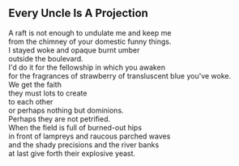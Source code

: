 Every Uncle Is A Projection
---------------------------
A raft is not enough to undulate me and keep me  
from the chimney of your domestic funny things.  
I stayed woke and opaque burnt umber  
outside the boulevard.  
I'd do it for the fellowship in which you awaken  
for the fragrances of strawberry of transluscent blue you've woke.  
We get the faith  
they must lots to create  
to each other  
or perhaps nothing but dominions.  
Perhaps they are not petrified.  
When the field is full of burned-out hips  
in front of lampreys and raucous parched waves  
and the shady precisions and the river banks  
at last give forth their explosive yeast.  
